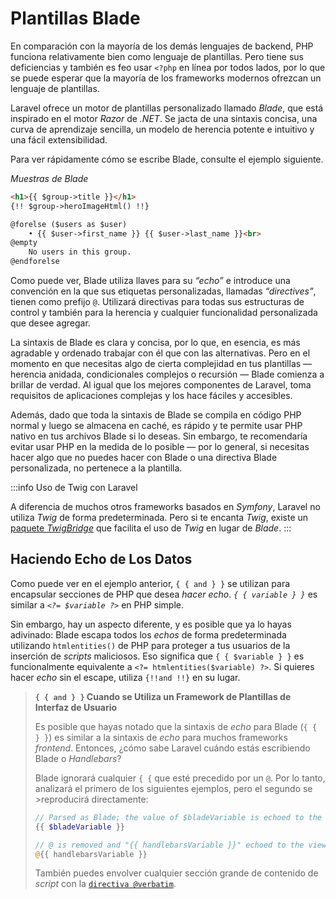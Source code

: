 # Plantillas Blade

En comparación con la mayoría de los demás lenguajes de backend, PHP funciona relativamente bien como lenguaje de plantillas. Pero tiene sus deficiencias y también es feo usar `<?php` en línea por todos lados, por lo que se puede esperar que la mayoría de los frameworks modernos ofrezcan un lenguaje de plantillas.

Laravel ofrece un motor de plantillas personalizado llamado _Blade_, que está inspirado en el motor _Razor_ de _.NET_. Se jacta de una sintaxis concisa, una curva de aprendizaje sencilla, un modelo de herencia potente e intuitivo y una fácil extensibilidad.

Para ver rápidamente cómo se escribe Blade, consulte el ejemplo siguiente.

_Muestras de Blade_
```html
<h1>{{ $group->title }}</h1>
{!! $group->heroImageHtml() !!}

@forelse ($users as $user)
    • {{ $user->first_name }} {{ $user->last_name }}<br>
@empty
    No users in this group.
@endforelse
```

Como puede ver, Blade utiliza llaves para su _“echo”_ e introduce una convención en la que sus etiquetas personalizadas, llamadas _“directives”_, tienen como prefijo `@`. Utilizará directivas para todas sus estructuras de control y también para la herencia y cualquier funcionalidad personalizada que desee agregar.

La sintaxis de Blade es clara y concisa, por lo que, en esencia, es más agradable y ordenado trabajar con él que con las alternativas. Pero en el momento en que necesitas algo de cierta complejidad en tus plantillas — herencia anidada, condicionales complejos o recursión — Blade comienza a brillar de verdad. Al igual que los mejores componentes de Laravel, toma requisitos de aplicaciones complejas y los hace fáciles y accesibles.

Además, dado que toda la sintaxis de Blade se compila en código PHP normal y luego se almacena en caché, es rápido y te permite usar PHP nativo en tus archivos Blade si lo deseas. Sin embargo, te recomendaría evitar usar PHP en la medida de lo posible — por lo general, si necesitas hacer algo que no puedes hacer con Blade o una directiva Blade personalizada, no pertenece a la plantilla.

:::info Uso de Twig con Laravel

A diferencia de muchos otros frameworks basados ​​en _Symfony_, Laravel no utiliza _Twig_ de forma predeterminada. Pero si te encanta _Twig_, existe un [paquete _TwigBridge_](https://github.com/rcrowe/TwigBridge) que facilita el uso de _Twig_ en lugar de _Blade_.
:::

## Haciendo Echo de Los Datos

Como puede ver en el ejemplo anterior, `{ { and } }` se utilizan para encapsular secciones de PHP que desea _hacer echo_. _`{ { variable } }`_ es similar a _`<?= $variable ?>`_ en PHP simple.

Sin embargo, hay un aspecto diferente, y es posible que ya lo hayas adivinado: Blade escapa todos los _echos_ de forma predeterminada utilizando `htmlentities()` de PHP para proteger a tus usuarios de la inserción de _scripts_ maliciosos. Eso significa que `{ { $variable } }` es funcionalmente equivalente a `<?= htmlentities($variable) ?>`. Si quieres hacer _echo_ sin el escape, utiliza `{!!and !!}` en su lugar.

>**`{ { and } }` Cuando se Utiliza un Framework de Plantillas de Interfaz de Usuario**
>
>Es posible que hayas notado que la sintaxis de _echo_ para Blade (`{ { } }`) es similar a la sintaxis de _echo_ para muchos frameworks _frontend_. Entonces, ¿cómo sabe Laravel cuándo estás escribiendo Blade o _Handlebars_?
>
>Blade ignorará cualquier `{ {` que esté precedido por un `@`. Por lo tanto, analizará el primero de los siguientes ejemplos, pero el segundo se >reproducirá directamente:
>
>```php
>// Parsed as Blade; the value of $bladeVariable is echoed to the view
>{{ $bladeVariable }}
>
>// @ is removed and "{{ handlebarsVariable }}" echoed to the view directly
>@{{ handlebarsVariable }}
>```
>
>También puedes envolver cualquier sección grande de contenido de _script_ con la [`directiva @verbatim`](https://laravel.com/docs/11.x/blade#the-at-verbatim-directive).
